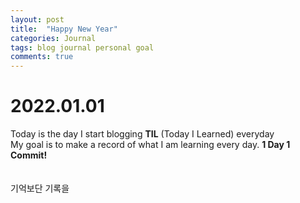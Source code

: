 ```yaml
---
layout: post
title:  "Happy New Year"
categories: Journal
tags: blog journal personal goal 
comments: true
---
```


# 2022.01.01

Today is the day I start blogging **TIL** (Today I Learned) everyday  
My goal is to make a record of what I am learning every day. **1 Day 1 Commit!**  
</br>
</br>
기억보단 기록을
